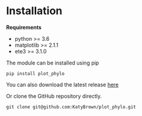 # Installation

**Requirements**

* python >= 3.6
* matplotlib >= 2.1.1
* ete3 >= 3.1.0

The module can be installed using pip

`pip install plot_phylo`

You can also download the latest release [here](https://github.com/KatyBrown/plot_phylo/releases/latest)

Or clone the GitHub repository directly.

`git clone git@github.com:KatyBrown/plot_phylo.git`
